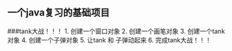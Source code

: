    
  ## 一个java复习的基础项目

  ###tank大战！！！
    1. 创建一个窗口对象
    2. 创建一个画笔对象
    3. 创建一个tank对象
    4. 创建一个子弹对象
    5. 让tank 和 子弹动起来
    6. 完成tank大战！！！